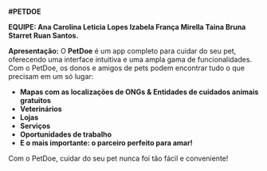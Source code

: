 **#PETDOE**

**EQUIPE:
Ana Carolina
Leticia Lopes
Izabela França
Mirella Taina
Bruna Starret
Ruan Santos.**

**Apresentação:**
O **PetDoe** é um app completo para cuidar do seu pet, oferecendo uma interface intuitiva e uma ampla gama de funcionalidades. Com o PetDoe, os donos e amigos de pets podem encontrar tudo o que precisam em um só lugar:

- **Mapas com as localizações de ONGs & Entidades de cuidados animais gratuitos**
- **Veterinários**
- **Lojas**
- **Serviços**
- **Oportunidades de trabalho**
- **E o mais importante: o parceiro perfeito para amar!**

Com o PetDoe, cuidar do seu pet nunca foi tão fácil e conveniente!
